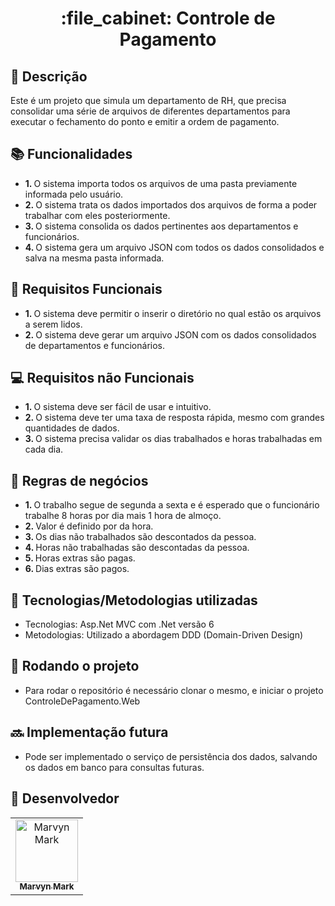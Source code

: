 <h1 align="center">:file_cabinet: Controle de Pagamento</h1>

## :memo: Descrição
Este é um projeto que simula um departamento de RH, que precisa consolidar uma série de arquivos de diferentes departamentos para executar o fechamento do ponto e emitir a ordem de pagamento.

## :books: Funcionalidades
* <b>1. </b> O sistema importa todos os arquivos de uma pasta previamente informada pelo usuário.
* <b>2. </b> O sistema trata os dados importados dos arquivos de forma a poder trabalhar com eles posteriormente.
* <b>3. </b> O sistema consolida os dados pertinentes aos departamentos e funcionários.
* <b>4. </b> O sistema gera um arquivo JSON com todos os dados consolidados e salva na mesma pasta informada.

## :iphone: Requisitos Funcionais
* <b>1. </b> O sistema deve permitir o inserir o diretório no qual estão os arquivos a serem lidos.
* <b>2. </b> O sistema deve gerar um arquivo JSON com os dados consolidados de departamentos e funcionários.

## :computer: Requisitos não Funcionais
* <b>1. </b> O sistema deve ser fácil de usar e intuitivo.
* <b>2. </b> O sistema deve ter uma taxa de resposta rápida, mesmo com grandes quantidades de dados.
* <b>3. </b> O sistema precisa validar os dias trabalhados e horas trabalhadas em cada dia.

## :page_facing_up: Regras de negócios
* <b>1. </b> O trabalho segue de segunda a sexta e é esperado que o funcionário trabalhe 8 horas por dia mais 1 hora de almoço.
* <b>2. </b> Valor é definido por da hora.
* <b>3. </b> Os dias não trabalhados são descontados da pessoa.
* <b>4. </b> Horas não trabalhadas são descontadas da pessoa.
* <b>5. </b> Horas extras são pagas.
* <b>6. </b> Dias extras são pagos.

## :wrench: Tecnologias/Metodologias utilizadas
* Tecnologias: Asp.Net MVC com .Net versão 6
* Metodologias: Utilizado a abordagem DDD (Domain-Driven Design) 

## :rocket: Rodando o projeto
* Para rodar o repositório é necessário clonar o mesmo, e iniciar o projeto ControleDePagamento.Web

## :soon: Implementação futura
* Pode ser implementado o serviço de persistência dos dados, salvando os dados em banco para consultas futuras.


## :handshake: Desenvolvedor 
<table>
  <tr>
    <td align="center">
      <a href="https://github.com/MarvynMark">
        <img src="https://avatars.githubusercontent.com/u/71413472?v=4" width="100px;" alt="Marvyn Mark"/><br>
        <sub>
          <b>Marvyn Mark</b>
        </sub>
      </a>
    </td>
  </tr>
</table>
